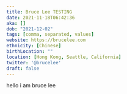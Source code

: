 ```yaml
---
title: Bruce Lee TESTING
date: 2021-11-18T06:42:36
aka: []
dob: "2021-12-02"
tags: [comma, separated, values]
website: https://brucelee.com
ethnicity: [Chinese]
birthLocation: ""
location: [Hong Kong, Seattle, California]
twitter: '@brucelee'
draft: false
---
```


hello i am bruce lee